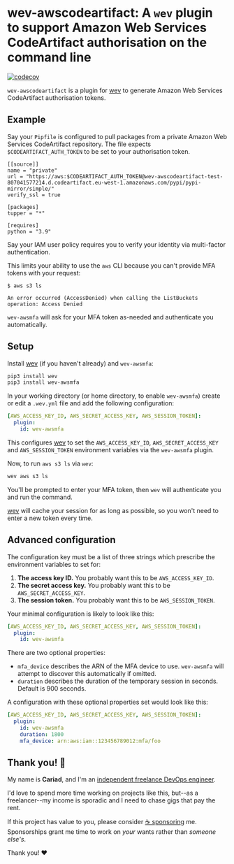 # wev-awscodeartifact: A `wev` plugin to support Amazon Web Services CodeArtifact authorisation on the command line

[![codecov](https://codecov.io/gh/cariad/wev-awscodeartifact/branch/main/graph/badge.svg?token=D48XKZJXJ7)](https://codecov.io/gh/cariad/wev-awscodeartifact)

`wev-awscodeartifact` is a plugin for [wev](https://github.com/cariad/wev) to generate Amazon Web Services CodeArtifact authorisation tokens.

## Example

Say your `Pipfile` is configured to pull packages from a private Amazon Web Services CodeArtifact repository. The file expects `$CODEARTIFACT_AUTH_TOKEN` to be set to your authorisation token.

```text
[[source]]
name = "private"
url = "https://aws:$CODEARTIFACT_AUTH_TOKEN@wev-awscodeartifact-test-807041577214.d.codeartifact.eu-west-1.amazonaws.com/pypi/pypi-mirror/simple/"
verify_ssl = true

[packages]
tupper = "*"

[requires]
python = "3.9"
```


Say your IAM user policy requires you to verify your identity via multi-factor authentication.

This limits your ability to use the `aws` CLI because you can't provide MFA tokens with your request:

```text
$ aws s3 ls

An error occurred (AccessDenied) when calling the ListBuckets operation: Access Denied
```

`wev-awsmfa` will ask for your MFA token as-needed and authenticate you automatically.

## Setup

Install [wev](https://github.com/cariad/wev) (if you haven't already) and `wev-awsmfa`:

```bash
pip3 install wev
pip3 install wev-awsmfa
```

In your working directory (or home directory, to enable `wev-awsmfa`) create or edit a `.wev.yml` file and add the following configuration:

```yaml
[AWS_ACCESS_KEY_ID, AWS_SECRET_ACCESS_KEY, AWS_SESSION_TOKEN]:
  plugin:
    id: wev-awsmfa
```

This configures [wev](https://github.com/cariad/wev) to set the `AWS_ACCESS_KEY_ID`, `AWS_SECRET_ACCESS_KEY` and `AWS_SESSION_TOKEN` environment variables via the `wev-awsmfa` plugin.

Now, to run `aws s3 ls` via `wev`:

```bash
wev aws s3 ls
```

You'll be prompted to enter your MFA token, then `wev` will authenticate you and run the command.

[wev](https://github.com/cariad/wev) will cache your session for as long as possible, so you won't need to enter a new token every time.

## Advanced configuration

The configuration key must be a list of three strings which prescribe the environment variables to set for:

1. **The access key ID.** You probably want this to be `AWS_ACCESS_KEY_ID`.
1. **The secret access key.** You probably want this to be `AWS_SECRET_ACCESS_KEY`.
1. **The session token.** You probably want this to be `AWS_SESSION_TOKEN`.

Your minimal configuration is likely to look like this:

```yaml
[AWS_ACCESS_KEY_ID, AWS_SECRET_ACCESS_KEY, AWS_SESSION_TOKEN]:
  plugin:
    id: wev-awsmfa
```

There are two optional properties:

- `mfa_device` describes the ARN of the MFA device to use. `wev-awsmfa` will attempt to discover this automatically if omitted.
- `duration` describes the duration of the temporary session in seconds. Default is 900 seconds.

A configuration with these optional properties set would look like this:

```yaml
[AWS_ACCESS_KEY_ID, AWS_SECRET_ACCESS_KEY, AWS_SESSION_TOKEN]:
  plugin:
    id: wev-awsmfa
    duration: 1800
    mfa_device: arn:aws:iam::123456789012:mfa/foo
```

## Thank you! 🎉

My name is **Cariad**, and I'm an [independent freelance DevOps engineer](https://cariad.me).

I'd love to spend more time working on projects like this, but--as a freelancer--my income is sporadic and I need to chase gigs that pay the rent.

If this project has value to you, please consider [☕️ sponsoring](https://github.com/sponsors/cariad) me. Sponsorships grant me time to work on _your_ wants rather than _someone else's_.

Thank you! ❤️

